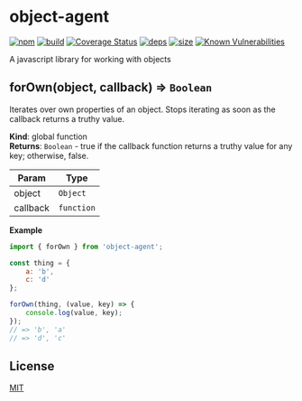 # object-agent
[![npm][npm]][npm-url]
[![build][build]][build-url]
[![Coverage Status](https://coveralls.io/repos/github/DarrenPaulWright/object-agent/badge.svg?branch=master)](https://coveralls.io/github/DarrenPaulWright/object-agent?branch=master)
[![deps][deps]][deps-url]
[![size][size]][size-url]
[![Known Vulnerabilities](https://snyk.io/test/github/DarrenPaulWright/object-agent/badge.svg?targetFile=package.json)](https://snyk.io/test/github/DarrenPaulWright/object-agent?targetFile=package.json)

A javascript library for working with objects

<a name="forOwn"></a>

## forOwn(object, callback) ⇒ <code>Boolean</code>
Iterates over own properties of an object. Stops iterating as soon as the callback returns a truthy value.

**Kind**: global function  
**Returns**: <code>Boolean</code> - true if the callback function returns a truthy value for any key; otherwise, false.  

| Param | Type |
| --- | --- |
| object | <code>Object</code> | 
| callback | <code>function</code> | 

**Example**  
``` javascriptimport { forOwn } from 'object-agent';const thing = {    a: 'b',    c: 'd'};forOwn(thing, (value, key) => {    console.log(value, key);});// => 'b', 'a'// => 'd', 'c'```

## License

[MIT](LICENSE.md)

[npm]: https://img.shields.io/npm/v/object-agent.svg
[npm-url]: https://npmjs.com/package/object-agent
[build]: https://travis-ci.org/DarrenPaulWright/object-agent.svg?branch=master
[build-url]: https://travis-ci.org/DarrenPaulWright/object-agent
[deps]: https://david-dm.org/darrenpaulwright/object-agent.svg
[deps-url]: https://david-dm.org/darrenpaulwright/object-agent
[size]: https://packagephobia.now.sh/badge?p=object-agent
[size-url]: https://packagephobia.now.sh/result?p=object-agent
